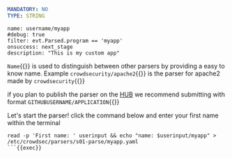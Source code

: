 ```yaml
MANDATORY: NO
TYPE: STRING
```

```yaml{1}
name: username/myapp
#debug: true
filter: evt.Parsed.program == 'myapp'
onsuccess: next_stage
description: "This is my custom app"
```

`Name`{{}} is used to distinguish between other parsers by providing a easy to know name. Example `crowdsecurity/apache2`{{}} is the parser for apache2 made by `crowdsecurity`{{}}

if you plan to publish the parser on the [HUB](https://hub.crowdsec.net/) we recommend submitting with format `GITHUBUSERNAME/APPLICATION`{{}}

Let's start the parser! click the command below and enter your first name within the terminal

```
read -p 'First name: ' userinput && echo "name: $userinput/myapp" > /etc/crowdsec/parsers/s01-parse/myapp.yaml
```{{exec}}